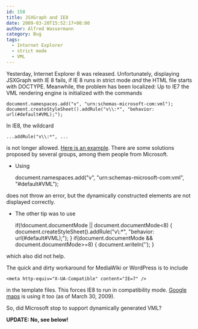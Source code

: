 ```yaml
---
id: 158
title: JSXGraph and IE8
date: 2009-03-20T15:52:17+00:00
author: Alfred Wassermann
category: Bug
tags:
  - Internet Explorer
  - strict mode
  - VML
---
```

Yesterday, Internet Explorer 8 was released. Unfortunately, displaying JSXGraph with IE 8 fails, if IE 8 runs in strict mode _and_ the HTML file starts with DOCTYPE. Meanwhile, the problem has been localized: Up to IE7 the VML rendering engine is initialized with the commands

    
    document.namespaces.add("v", "urn:schemas-microsoft-com:vml");
    document.createStyleSheet().addRule("v\\:*", "behavior: url(#default#VML);");
    

In IE8, the wildcard

    
    ...addRule("v\\:*", ...
    

is not longer allowed. <a href="http://jsxgraph.uni-bayreuth.de/~alfred/jsxgraph/branches/0.80/examples/wiki_ie8.html" target="_blank">Here is an example</a>. There are some solutions proposed by several groups, among them people from Microsoft.

- Using

    
    document.namespaces.add("v", "urn:schemas-microsoft-com:vml", "#default#VML");
    

does not throw an error, but the dynamically constructed elements are not displayed correctly.

- The other tip was to use

    
    if(!document.documentMode || document.documentMode<8) {
      document.createStyleSheet().addRule("v\\:*", "behavior: url(#default#VML);");
    }
    if(document.documentMode && document.documentMode>=8) {
      document.writeln('');
    }
    

which also did not help.

The quick and dirty workaround for MediaWiki or WordPress is to include

    
    <meta http-equiv="X-UA-Compatible" content="IE=7" />
    

in the template files. This forces IE8 to run in compatibility mode. <a href="http://maps.google.com" target="_blank">Google maps</a> is using it too (as of March 30, 2009).

So, did Microsoft stop to support dynamically generated VML?
  
**UPDATE: No, see below!**

